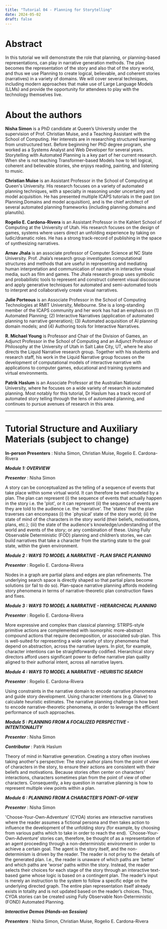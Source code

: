 ```yaml
---
title: "Tutorial 04 - Planning for Storytelling"
date: 2024-05-02
draft: false
---
```


# Abstract

In this tutorial we will demonstrate the role that planning, or planning-based representations, can play in narrative 
generation methods. The plan becomes the representation of the story and also that of the story world, and thus we use 
Planning to create logical, believable, and coherent stories (narratives) in a variety of domains. We will cover several 
techniques, including modern approaches that make use of Large Language Models (LLMs) and provide the opportunity for 
attendees to play with the technology themselves live.


# About the authors

**Nisha Simon** is a PhD candidate at Queen’s University under the supervision of Prof. Christian Muise, and a Teaching 
Assistant with the School of Computing. Her interests are in researching structured learning from unstructured 
text. Before beginning her PhD degree program, she worked as a Systems Analyst and Web Developer for several years. 
Storytelling with Automated Planning is a key part of her current research. When she is not teaching Transformer-based 
Models how to tell logical, coherent and believable stories, she enjoys reading, painting, and listening to music.

**Christian Muise** is an Assistant Professor in the School of Computing at Queen's University. His research focuses on 
a variety of automated planning techniques, with a specialty in reasoning under uncertainty and model acquisition. He 
has presented multiple ICAPS tutorials in the past (on Planning.Domains and model acquisition), and is the chief 
architect of several automated planning frameworks (including planning.domains and planutils).

**Rogelio E. Cardona-Rivera** is an Assistant Professor in the Kahlert School of Computing at the University of Utah. 
His research focuses on the design of games, systems where users direct an unfolding experience by taking on 
ludic/dramatic roles. He has a strong track-record of publishing in the space of synthesizing narratives.

**Arnav Jhala** is an associate professor of Computer Science at NC State University. Prof. Jhala’s research group 
investigates computational structures and methods that are useful in representing and mediating human interpretation 
and communication of narrative in interactive visual media, such as film and games. The Jhala research group uses 
symbolic and probabilistic tools to represent and construct coherent visual discourse and apply generative techniques 
for automated and semi-automated tools to interpret and collaboratively create visual narratives.

**Julie Porteous** is an Associate Professor in the School of Computing Technologies at RMIT University, Melbourne. 
She is a long-standing member of the ICAPS community and her work has had an emphasis on (1) Automated Planning; (2) 
Interactive Narratives (application of automated planning to narrative generation); (3) Automated acquisition of AI 
planning domain models; and (4) Authoring tools for Interactive Narratives.

**R. Michael Young** is Professor and Chair of the Division of Games, an Adjunct Professor in the School of Computing 
and an Adjunct Professor of Philosophy at the University of Utah in Salt Lake City, UT, where he also directs the 
Liquid Narrative research group. Together with his students and research staff, his work in the Liquid Narrative group 
focuses on the development of computational models of interactive narrative with applications to computer games, 
educational and training systems and virtual environments.

**Patrik Haslum** is an Associate Professor at the Australian National University, where he focuses on a wide variety 
of research in automated planning. Most notably for this tutorial, Dr Haslum has a track record of automated story 
telling through the lens of automated planning, and continues to pursue avenues of research in this area.


---


# Tutorial Structure and Auxiliary Materials (subject to change)


**In-person Presenters** : Nisha Simon, Christian Muise, Rogelio E. Cardona-Rivera


***Module 1: OVERVIEW*** 


***Presenter*** : Nisha Simon


A story can be conceptualized as the telling of a sequence of events that take place within some virtual world. It can therefore be well-modeled by a plan. The plan can represent (i) the sequence of events that actually happen in the story i.e. the 'plot', or it can represent (ii) the sequence of events are they are told to the audience i.e. the 'narrative'. The 'states' that the plan traverses can encompass (i) the `physical’ state of the story world; (ii) the state of mind of the characters in the story world (their beliefs, motivations, plans, etc.); (iii) the state of the audience's knowledge/understanding of the world and events of the story; or any combination of these. Using Fully Observable Deterministic (FOD) planning and children’s stories, we can build narratives that take a character from the starting state to the goal state, within the given environment.



***Module 2 : WAYS TO MODEL A NARRATIVE - PLAN SPACE PLANNING*** 


***Presenter*** : Rogelio E. Cardona-Rivera


Nodes in a graph are partial plans and edges are plan refinements. The underlying search space is directly shaped so that partial plans become solutions (or fail to do so). Plan-space narrative planning affords modeling story phenomena in terms of narrative-theoretic plan construction flaws and fixes.



***Module 3 : WAYS TO MODEL A NARRATIVE - HIERARCHICAL PLANNING***  


***Presenter*** : Rogelio E. Cardona-Rivera


More expressive and complex than classical planning: STRIPS-style primitive actions are complemented with isomorphic more-abstract compound actions that require decomposition, or associated sub-plan. This is well-suited for representing a wide variety of story phenomena that depend on abstraction, across the narrative layers. In plot, for example, character intentions can be straightforwardly codified. Hierarchical story directors afford users significant
power to define narrative plan quality aligned to their authorial intent, across all narrative layers.



***Module 4 : WAYS TO MODEL A NARRATIVE - HEURISTIC SEARCH***   


***Presenter*** : Rogelio E. Cardona-Rivera


Using constraints in the narrative domain to encode narrative phenomena and guide story development. Using character intentions (e.g. Glaive) to calculate heuristic estimates. The narrative planning challenge is how best to encode narrative-theoretic phenomena, in order to leverage the efficient performance of such approaches.



***Module 5 : PLANNING FROM A FOCALIZED PERSPECTIVE - INTENTIONALITY*** 


***Presenter*** : Nisha Simon


***Contributor*** : Patrik Haslum


Theory of mind in Narrative generation. Creating a story often involves taking another's perspective: The story author plans from the point of view of characters in the story, to ensure their actions are consistent with their beliefs and motivations. Because stories often center on characters' interactions, characters sometimes plan from the point of view of other characters. Consequently, a key question in narrative planning is how to represent multiple view points within a plan.



***Module 6 : PLANNING FROM A CHARACTER'S POINT-OF-VIEW*** 


***Presenter*** : Nisha Simon


'Choose-Your-Own-Adventure' (CYOA) stories are interactive narratives where the reader assumes a fictional persona and then takes action to influence the development of the unfolding story (for example, by choosing from various paths which to take in order to reach the end). `Choose-Your-Own-Adventure’ stories can, therefore, be thought of as a representation of an agent proceeding through a non-deterministic environment in order to achieve a certain goal. The agent is the story itself, and the non-determinism is driven by the reader. The reader is not privy to the details of the generated plan. I.e., the reader is unaware of which paths are 'better' and which paths are 'worse' paths within the story. Instead, the reader selects their choices for each stage of the story through an interactive text-based game whose logic is based on a contingent plan. The reader’s input is merely an instruction to the system to follow a specific edge on the underlying directed graph. The entire plan representation itself already exists in totality and is not updated based on the reader’s choices. Thus, CYOA stories can be created using Fully Observable Non-Deterministic (FOND) Automated Planning. 



***Interactive Demos (Hands-on Session)*** 


***Presenters*** : Nisha Simon, Christian Muise, Rogelio E. Cardona-Rivera












